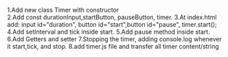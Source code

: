 1.Add new class Timer with constructor<br>
2.Add const durationInput,startButton, pauseButton, timer. 
3.At index.html add: input id="duration", button id="start",button id="pause", timer.start();
4.Add setInterval and tick inside start. 
5.Add pause method inside start. 
6.Add Getters and setter
7.Stopping the timer, adding console.log whenever it start,tick, and stop.
8.add timer.js file and transfer all timer content/string

